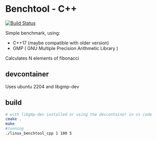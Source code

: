 # Benchtool - C++
[![Build Status](https://travis-ci.org/brunoshiroma/benchtool-cpp.svg?branch=master)](https://travis-ci.org/brunoshiroma/benchtool-cpp)

Simple benchmark, using:
 * C++17 (maybe compatible with older version)
 * GMP ( GNU Multiple Precision Arithmetic Library )

Calculates N elements of fibonacci

## devcontainer
Uses ubuntu 2204 and libgmp-dev

## build
```bash
# with libgmp-dev installed or using the devcontainer in vs code
cmake .
make
#running
./linux_benchtool_cpp 1 100 5
```